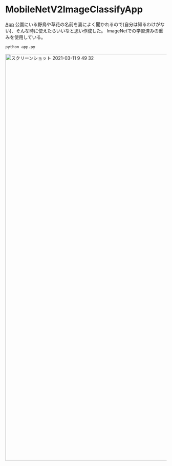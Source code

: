 # MobileNetV2ImageClassifyApp

[App](https://desolate-tor-97919.herokuapp.com) 
公園にいる野鳥や草花の名前を妻によく聞かれるので(自分は知るわけがない)、そんな時に使えたらいいなと思い作成した。 
ImageNetでの学習済みの重みを使用している。

```bash
python app.py
```

<img width="1267" alt="スクリーンショット 2021-03-11 9 49 32" src="https://user-images.githubusercontent.com/40622501/110718901-3a797e00-824f-11eb-907a-83fc2a3f1f7a.png">

